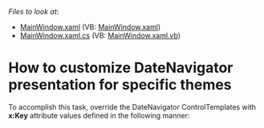 <!-- default file list -->
*Files to look at*:

* [MainWindow.xaml](./CS/MainWindow.xaml) (VB: [MainWindow.xaml](./VB/MainWindow.xaml))
* [MainWindow.xaml.cs](./CS/MainWindow.xaml.cs) (VB: [MainWindow.xaml.vb](./VB/MainWindow.xaml.vb))
<!-- default file list end -->
# How to customize DateNavigator presentation for specific themes


<p>To accomplish this task, override the DateNavigator ControlTemplates with <strong>x:Key</strong> attribute values defined in the following manner:</p><p><ControlTemplate x:Key="{dxet:DateNavigatorThemeKey ThemeName=<Target_theme_name>, ...</p><p>This example shows how to do this for <strong>LightGray</strong> and <strong>Office2007Blue</strong> themes. You can easily add templates for other themes by using the same approach.</p>

<br/>



